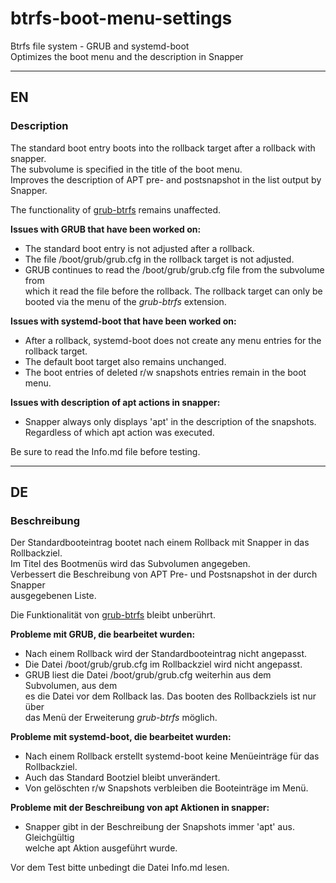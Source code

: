 # btrfs-boot-menu-settings
Btrfs file system - GRUB and systemd-boot  
Optimizes the boot menu and the description in Snapper

--------

## EN

### Description

The standard boot entry boots into the rollback target after a rollback with snapper.  
The subvolume is specified in the title of the boot menu.  
Improves the description of APT pre- and postsnapshot in the list output by Snapper.

The functionality of [grub-btrfs](https://github.com/Antynea/grub-btrfs) remains unaffected.

**Issues with GRUB that have been worked on:**  
+ The standard boot entry is not adjusted after a rollback.  
+ The file /boot/grub/grub.cfg in the rollback target is not adjusted.  
+ GRUB continues to read the /boot/grub/grub.cfg file from the subvolume from  
  which it read the file before the rollback. The rollback target can only be  
  booted via the menu of the *grub-btrfs* extension.

**Issues with systemd-boot that have been worked on:**  
+ After a rollback, systemd-boot does not create any menu entries for the rollback target.  
+ The default boot target also remains unchanged.  
+ The boot entries of deleted r/w snapshots entries remain in the boot menu.

**Issues with description of apt actions in snapper:**  
+ Snapper always only displays 'apt' in the description of the snapshots.  
  Regardless of which apt action was executed.

Be sure to read the Info.md file before testing.

--------

## DE

### Beschreibung

Der Standardbooteintrag bootet nach einem Rollback mit Snapper in das Rollbackziel.  
Im Titel des Bootmenüs wird das Subvolumen angegeben.  
Verbessert die Beschreibung von APT Pre- und Postsnapshot in der durch Snapper  
ausgegebenen Liste.

Die Funktionalität von [grub-btrfs](https://github.com/Antynea/grub-btrfs) bleibt unberührt.

**Probleme mit GRUB, die bearbeitet wurden:**  
+ Nach einem Rollback wird der Standardbooteintrag nicht angepasst.  
+ Die Datei /boot/grub/grub.cfg im Rollbackziel wird nicht angepasst.  
+ GRUB liest die Datei /boot/grub/grub.cfg weiterhin aus dem Subvolumen, aus dem  
  es die Datei vor dem Rollback las. Das booten des Rollbackziels ist nur über  
  das Menü der Erweiterung *grub-btrfs* möglich.

**Probleme mit systemd-boot, die bearbeitet wurden:**  
+ Nach einem Rollback erstellt systemd-boot keine Menüeinträge für das Rollbackziel.  
+ Auch das Standard Bootziel bleibt unverändert.  
+ Von gelöschten r/w Snapshots verbleiben die Booteinträge im Menü.

**Probleme mit der Beschreibung von apt Aktionen in snapper:**  
+ Snapper gibt in der Beschreibung der Snapshots immer 'apt' aus. Gleichgültig  
  welche apt Aktion ausgeführt wurde.

Vor dem Test bitte unbedingt die Datei Info.md lesen.

